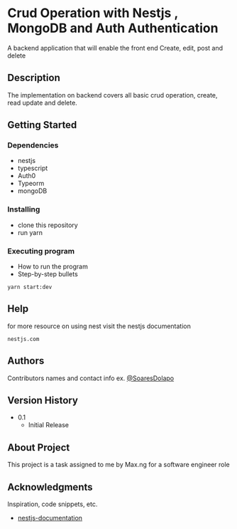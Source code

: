 # Crud Operation with Nestjs , MongoDB and Auth Authentication
A backend application that will enable the front end Create, edit, post and delete
## Description
 The implementation on backend covers all basic crud operation, create, read update and delete. 
## Getting Started
### Dependencies
* nestjs 
* typescript
* Auth0
* Typeorm
* mongoDB
### Installing
* clone this repository 
* run  yarn 
### Executing program
* How to run the program
* Step-by-step bullets
```
yarn start:dev
```
## Help
for more resource on using nest visit the nestjs documentation
```
nestjs.com
```
## Authors
Contributors names and contact info
ex. [@SoaresDolapo](https://www.linkedin.com/in/dolapo-soares-74b260121/)
## Version History
* 0.1
    * Initial Release
## About Project
This project is a task assigned to me by Max.ng for a software engineer role
## Acknowledgments
Inspiration, code snippets, etc.
* [nestjs-documentation](https://docs.nestjs.com/)

